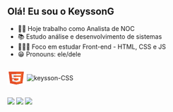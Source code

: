 ## Olá! Eu sou o KeyssonG

- 🧑‍💼 Hoje trabalho como Analista de NOC
- 📚 Estudo análise e desenvolvimento de sistemas
- 👨🏻‍💻 Foco em estudar Front-end - HTML, CSS e JS 
- 😁 Pronouns: ele/dele

<div style="display: inline_block"><br>
  <img align="center" alt="keysson-HTML" height="30" width="40" src="https://raw.githubusercontent.com/devicons/devicon/master/icons/html5/html5-original.svg">
  <img align="center" alt="keysson-CSS" height="30" width="40" src="[https://raw.githubusercontent.com/devicons/devicon/master/icons/html5/html5-original.svg](https://www.google.com/imgres?imgurl=https%3A%2F%2Fupload.wikimedia.org%2Fwikipedia%2Fcommons%2Fd%2Fd5%2FCSS3_logo_and_wordmark.svg&tbnid=UOtmqrnStIs6GM&vet=12ahUKEwjK6LzK7YiEAxUlF7kGHVdEB1UQMygAegQIARAu..i&imgrefurl=https%3A%2F%2Fen.m.wikipedia.org%2Fwiki%2FFile%3ACSS3_logo_and_wordmark.svg&docid=UTcB3QAkBjhX9M&w=387&h=546&q=css-original.svg&ved=2ahUKEwjK6LzK7YiEAxUlF7kGHVdEB1UQMygAegQIARAu)">
</div>

##

<div> 
 <a href="https://www.instagram.com/keyssonc/" target="_blank"><img src="https://img.shields.io/badge/-Instagram-%23E4405F?style=for-the-badge&logo=instagram&logoColor=white" target="_blank"></a>
 <a href = "keyssoncardoso0@gmail.com"><img src="https://img.shields.io/badge/-Gmail-%23333?style=for-the-badge&logo=gmail&logoColor=white" target="_blank"></a>
  <a href="https://www.linkedin.com/in/keysson-gomes-34b739183/" target="_blank"><img src="https://img.shields.io/badge/-LinkedIn-%230077B5?style=for-the-badge&logo=linkedin&logoColor=white" target="_blank"></a> 
  
</div>

